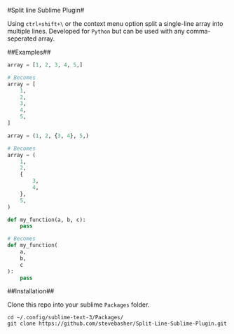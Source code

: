 
#Split line Sublime Plugin#

Using `ctrl+shift+\` or the context menu option split a single-line array into multiple lines. Developed for `Python` but can be used with any comma-seperated array.

##Examples##

```python
array = [1, 2, 3, 4, 5,]

# Becomes
array = [
	1,
	2,
	3,
	4,
	5,
]
```

```python
array = (1, 2, {3, 4}, 5,)

# Becomes
array = (
	1,
	2,
	{
		3,
		4,
	},
	5,
)
```

```python
def my_function(a, b, c):
	pass

# Becomes
def my_function(
	a,
	b,
	c
):
	pass
```

##Installation##

Clone this repo into your sublime `Packages` folder.

```
cd ~/.config/sublime-text-3/Packages/
git clone https://github.com/stevebasher/Split-Line-Sublime-Plugin.git
```
